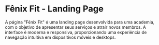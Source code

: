 # Fênix Fit - Landing Page



A página "Fênix Fit" é uma landing page desenvolvida para uma academia, com o objetivo de
apresentar seus serviços e atrair novos membros. A interface é moderna e responsiva, proporcionando 
uma experiência de navegação intuitiva em dispositivos móveis e desktops.
 
 
